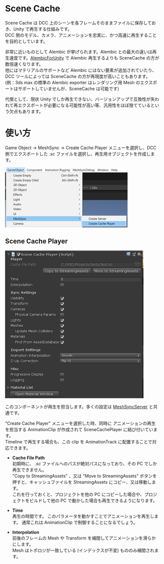 # Scene Cache
Scene Cache は DCC 上のシーンを各フレームそのままファイルに保存しておき、Unity で再生する仕組みです。  
DCC 側のモデル、カメラ、アニメーションを忠実に、かつ高速に再生することを目的としています。  

非常に近いものとして Alembic が挙げられます。Alembic との最大の違いは再生速度です。[AlembicForUnity](https://docs.unity3d.com/Packages/com.unity.formats.alembic@latest/index.html) で Alembic 再生するよりも SceneCache の方が数倍速くなります。  
他にはマテリアルのサポートなど Alembic にはない要素が追加されていたり、DCC ツールによっては SceneCache の方が再現度が高いこともあります。  
(例：3ds max の標準の Alembic exporter はレンダリング用 Mesh のエクスポートはサポートしていませんが、SceneCache は可能です)  

代償として、現状 Unity でしか再生できない、バージョンアップで互換性が失われて再エクスポートが必要になる可能性が高い等、汎用性をほぼ捨てているという欠点もあります。


# 使い方

Game Object -> MeshSync -> Create Cache Player メニューを選択し、DCC 側でエクスポートした *.sc* ファイルを選択し、再生用オブジェクトを作成します。

![Menu](../images/MenuCreateCachePlayer.png)


## Scene Cache Player

![SceneCachePlayer](../images/SceneCachePlayer.png)

このコンポーネントが再生を担当します。多くの設定は [MeshSyncServer](MeshSyncServer.md) と共通です。

"Create Cache Player" メニューを選択した時、同時に アニメーションの再生を担当する AnimationClip が作成されて SceneCachePlayer に結び付いています。  
Timeline で再生する場合も、この clip を AnimationTrack に配置することで対応できます。

- **Cache File Path**  
初期時に、 *.sc* ファイルへのパスが絶対パスになっており、その PC でしか再生できません。  
"Copy to StreamingAssets" 、又は "Move to StreamingAssets" ボタンを押すと、キャッシュファイルを StreamingAssets にコピー、又は移動します。  
これを行っておくと、プロジェクトを他の PC にコピーした場合や、プロジェクトをビルドして他の PC で動かした場合も再生できるようになります。

- **Time**  
再生の時間です。
このパラメータを動かすことでアニメーションを再生します。
通常これは AnimationClip で制御することになるでしょう。

- **Interpolation**  
前後のフレームの Mesh や Transform を補間してアニメーションを滑らかにします。  
Mesh はトポロジが一致している (インデックスが不変) もののみ補間されます。
